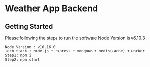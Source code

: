 # Weather App Backend

## Getting Started
Please following the steps to run the software
Node Version is v6.10.3

```
Node Version : v10.16.0
Tech Stack : Node.js + Express + MongoDB + Redis(Cache) + Docker
Step1: npm i
Step2: npm start
```

